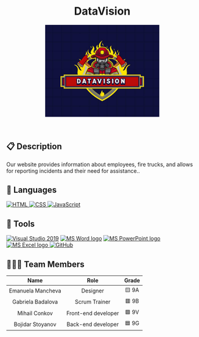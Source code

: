 <h1 align="center">DataVision</h1>
<p align = "center">
  <img alt="logo" src="logo/Logo.jpg" width=300px>
</p>

<br>

## 📋 Description
Our website provides information about employees, fire trucks, and allows for reporting incidents and their need for assistance..


## 🚀 Languages 

<p align="left"> 
  <a href="https://developer.mozilla.org/en-US/docs/Web/HTML">
    <img width="48" height="48" src="https://img.icons8.com/color/48/000000/html-5--v1.png" alt="HTML"/>
  </a>
  
  <a href="https://developer.mozilla.org/en-US/docs/Web/CSS">
    <img width="48" height="48" src="https://img.icons8.com/color/48/000000/css3.png" alt="CSS"/>
  </a>
  
  <a href="https://developer.mozilla.org/en-US/docs/Web/JavaScript">
    <img width="48" height="48" src="https://img.icons8.com/color/48/000000/javascript--v1.png" alt="JavaScript"/>
  </a>
</p>


## 🔧 Tools 
  <p align="left"> 
  <a href="https://visualstudio.microsoft.com/"><img src="https://img.icons8.com/fluency/48/000000/visual-studio.png" alt="Visual Studio 2019"/></a>
    <a href="https://www.microsoft.com/en-ww/microsoft-365/word"><img src="https://img.icons8.com/fluency/48/000000/microsoft-word-2019.png" alt="MS Word logo" width=48px /></a>
    <a href="https://www.microsoft.com/en-us/microsoft-365/powerpoint"><img src="https://img.icons8.com/fluency/48/000000/microsoft-powerpoint-2019.png" alt="MS PowerPoint logo" width=48px />
    <a href="https://www.microsoft.com/en-us/microsoft-365/excel"><img src="https://img.icons8.com/fluency/48/000000/microsoft-excel-2019.png" alt="MS Excel logo"/>
     <a href="https://git-scm.com/"><img src="https://cdn-icons-png.flaticon.com/512/25/25231.png" alt="GitHub" heigh=48px width=48px/></a>
    </a>
  </p> 
  

  
## 👨🏻‍💻 Team Members
| **Name** | **Role** | **Grade** |
| :---:   | :---: | :---: |
| Emanuela Mancheva| Designer | 🟨 9A |
| Gabriela Badalova | Scrum Trainer  | 🟥 9B |
| Mihail Conkov | Front-end developer  | 🟩 9V |
| Bojidar Stoyanov |  Back-end developer  | 🟦 9G |

